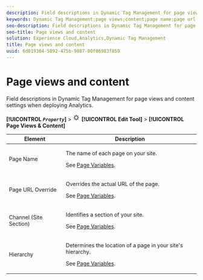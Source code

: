 ```yaml
---
description: Field descriptions in Dynamic Tag Management for page views and content settings when deploying Analytics.
keywords: Dynamic Tag Management;page views;content;page name;page url override;channel;site section;hierarchy
seo-description: Field descriptions in Dynamic Tag Management for page views and content settings when deploying Analytics.
seo-title: Page views and content
solution: Experience Cloud,Analytics,Dynamic Tag Management
title: Page views and content
uuid: 6d019304-5892-475b-9887-00f86983f859
---
```


# Page views and content

Field descriptions in Dynamic Tag Management for page views and content settings when deploying Analytics.

 **[!UICONTROL  *`Property`*]** > ![](assets/settings_gear.png) **[!UICONTROL Edit Tool]** > **[!UICONTROL Page Views & Content]** 

<table id="table_654149A8A66B404BBF9BAF8EC67F5F8F"> 
 <thead> 
  <tr> 
   <th colname="col1" class="entry"> Element </th> 
   <th colname="col2" class="entry"> Description </th> 
  </tr> 
 </thead>
 <tbody> 
  <tr> 
   <td colname="col1"> Page Name </td> 
   <td colname="col2"> <p>The name of each page on your site. </p> <p>See <a href="/help/implement/js-implementation/c-variables/page-variables.md">Page Variables</a>. </p> </td> 
  </tr> 
  <tr> 
   <td colname="col1"> Page URL Override </td> 
   <td colname="col2"> <p> Overrides the actual URL of the page. </p> <p>See <a href="/help/implement/js-implementation/c-variables/page-variables.md">Page Variables</a>. </p> </td> 
  </tr> 
  <tr> 
   <td colname="col1"> Channel (Site Section) </td> 
   <td colname="col2"> <p>Identifies a section of your site. </p> <p>See <a href="/help/implement/js-implementation/c-variables/page-variables.md">Page Variables</a>. </p> </td> 
  </tr> 
  <tr> 
   <td colname="col1"> Hierarchy </td> 
   <td colname="col2"> <p>Determines the location of a page in your site's hierarchy. </p> <p>See <a href="/help/implement/js-implementation/c-variables/page-variables.md">Page Variables</a>. </p> </td> 
  </tr> 
 </tbody> 
</table>

